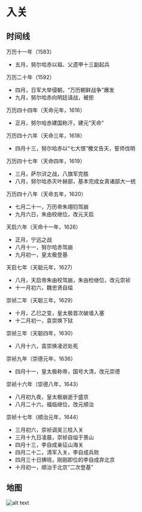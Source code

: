 # 入关

## 时间线

万历十一年（1583）

- 五月，努尔哈赤以祖、父遗甲十三副起兵

万历二十年（1592）

- 四月，日军大举侵朝，“万历朝鲜战争”爆发
- 九月，努尔哈赤向明廷请战，被拒

万历四十四年（天命元年，1616）

- 正月，努尔哈赤建国称汗，建元“天命”

万历四十六年（天命三年，1618）

- 四月十三，努尔哈赤以“七大恨”檄文告天，誓师伐明

万历四十七年（天命四年，1619）

- 三月，萨尔浒之战，八旗军完胜
- 八月，努尔哈赤灭叶赫部，基本完成女真诸部大一统

万历四十八年（天命五年，1620）

- 七月二十一，万历帝朱翊钧驾崩
- 九月六日，朱由校继位，改元天启

天启六年（天命十一年，1626）

- 正月，宁远之战
- 八月十一，努尔哈赤驾崩
- 九月初一，皇太极登基

天启七年（天聪元年，1627）

- 八月，天启帝朱由校驾崩，朱由检继位，改元崇祯
- 十一月初六，魏忠贤自缢

崇祯二年（天聪三年，1629）

- 十月，乙巳之变，皇太极首次破墙入塞
- 十二月初一，袁崇焕下狱

崇祯三年（天聪四年，1630）

- 八月十六，袁崇焕凌迟处死

崇祯九年（崇德元年，1636）

- 四月十一，皇太极称帝，国号大清，改元崇德

崇祯十六年（崇德八年，1643）

- 八月初九夜，皇太极崩逝于盛京
- 八月二十六，福临继位，改元顺治

崇祯十七年（顺治元年，1644）

- 三月初六，崇祯调吴三桂入关
- 三月十九日凌晨，崇祯自缢于景山
- 四月十三，李自成亲征山海关
- 四月二十二，清军入关，李自成兵败
- 四月三十日拂晓，刚刚即位的李自成弃北京
- 十月初一，顺治于北京“二次登基”

## 地图

![alt text](image.png)



